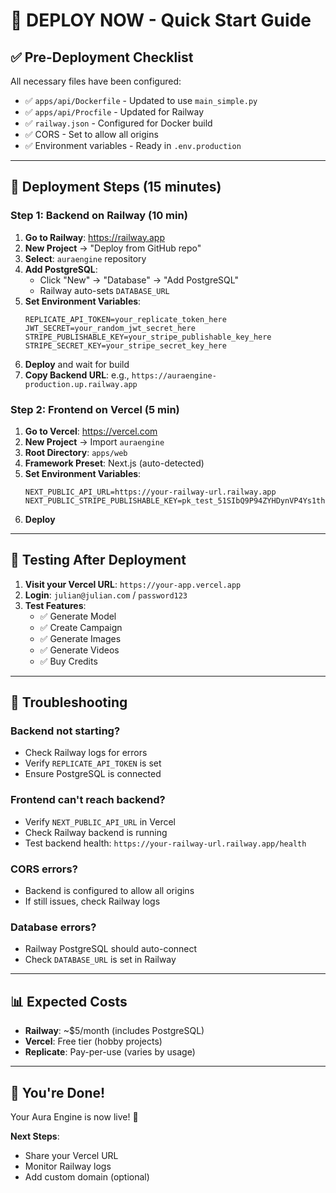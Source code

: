 # 🚀 DEPLOY NOW - Quick Start Guide

## ✅ Pre-Deployment Checklist

All necessary files have been configured:

- ✅ `apps/api/Dockerfile` - Updated to use `main_simple.py`
- ✅ `apps/api/Procfile` - Updated for Railway
- ✅ `railway.json` - Configured for Docker build
- ✅ CORS - Set to allow all origins
- ✅ Environment variables - Ready in `.env.production`

---

## 🎯 Deployment Steps (15 minutes)

### Step 1: Backend on Railway (10 min)

1. **Go to Railway**: https://railway.app
2. **New Project** → "Deploy from GitHub repo"
3. **Select**: `auraengine` repository
4. **Add PostgreSQL**:
   - Click "New" → "Database" → "Add PostgreSQL"
   - Railway auto-sets `DATABASE_URL`
5. **Set Environment Variables**:
   ```
   REPLICATE_API_TOKEN=your_replicate_token_here
   JWT_SECRET=your_random_jwt_secret_here
   STRIPE_PUBLISHABLE_KEY=your_stripe_publishable_key_here
   STRIPE_SECRET_KEY=your_stripe_secret_key_here
   ```
6. **Deploy** and wait for build
7. **Copy Backend URL**: e.g., `https://auraengine-production.up.railway.app`

### Step 2: Frontend on Vercel (5 min)

1. **Go to Vercel**: https://vercel.com
2. **New Project** → Import `auraengine`
3. **Root Directory**: `apps/web`
4. **Framework Preset**: Next.js (auto-detected)
5. **Set Environment Variables**:
   ```
   NEXT_PUBLIC_API_URL=https://your-railway-url.railway.app
   NEXT_PUBLIC_STRIPE_PUBLISHABLE_KEY=pk_test_51SIbQ9P94ZYHDynVP4Ys1thiP9nFKuL0i2hRRT8s6Xa9rfCQ6q5AC7mS9d2QcN5aRPAerP6o3IyaDpeKew7e9Hyc00ESugEmqg
   ```
6. **Deploy**

---

## 🧪 Testing After Deployment

1. **Visit your Vercel URL**: `https://your-app.vercel.app`
2. **Login**: `julian@julian.com` / `password123`
3. **Test Features**:
   - ✅ Generate Model
   - ✅ Create Campaign
   - ✅ Generate Images
   - ✅ Generate Videos
   - ✅ Buy Credits

---

## 🔧 Troubleshooting

### Backend not starting?

- Check Railway logs for errors
- Verify `REPLICATE_API_TOKEN` is set
- Ensure PostgreSQL is connected

### Frontend can't reach backend?

- Verify `NEXT_PUBLIC_API_URL` in Vercel
- Check Railway backend is running
- Test backend health: `https://your-railway-url.railway.app/health`

### CORS errors?

- Backend is configured to allow all origins
- If still issues, check Railway logs

### Database errors?

- Railway PostgreSQL should auto-connect
- Check `DATABASE_URL` is set in Railway

---

## 📊 Expected Costs

- **Railway**: ~$5/month (includes PostgreSQL)
- **Vercel**: Free tier (hobby projects)
- **Replicate**: Pay-per-use (varies by usage)

---

## 🎉 You're Done!

Your Aura Engine is now live! 🚀

**Next Steps**:

- Share your Vercel URL
- Monitor Railway logs
- Add custom domain (optional)
